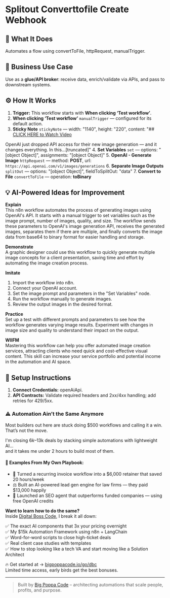 # Splitout Converttofile Create Webhook
## 🚀 What It Does
Automates a flow using convertToFile, httpRequest, manualTrigger.

## 💼 Business Use Case
Use as a **glue/API broker**: receive data, enrich/validate via APIs, and pass to downstream systems.

## ⚙️ How It Works
1. **Trigger:** This workflow starts with **When clicking ‘Test workflow’**.
2. **When clicking ‘Test workflow’** `manualTrigger` — configured for its default action.
3. **Sticky Note** `stickyNote` — width: "1140", height: "220", content: "## [CLICK HERE to Watch Video](https://youtu.be/YmDezgolqzU?si=BgMjRm55-T_CYAs7)

OpenAI just dropped API access for their new image generation — and it changes everything. In this…[truncated]"
4. **Set Variables** `set` — options: "[object Object]", assignments: "[object Object]"
5. **OpenAI - Generate Image** `httpRequest` — method: **POST**, url: `https://api.openai.com/v1/images/generations`
6. **Separate Image Outputs** `splitOut` — options: "[object Object]", fieldToSplitOut: "data"
7. **Convert to File** `convertToFile` — operation: **toBinary**

## 💡 AI-Powered Ideas for Improvement
**Explain**  
This n8n workflow automates the process of generating images using OpenAI's API. It starts with a manual trigger to set variables such as the image prompt, number of images, quality, and size. The workflow sends these parameters to OpenAI's image generation API, receives the generated images, separates them if there are multiple, and finally converts the image data from base64 to binary format for easier handling and storage.

**Demonstrate**  
A graphic designer could use this workflow to quickly generate multiple image concepts for a client presentation, saving time and effort by automating the image creation process.

**Imitate**  
1. Import the workflow into n8n.  
2. Connect your OpenAI account.  
3. Set the image prompt and parameters in the "Set Variables" node.  
4. Run the workflow manually to generate images.  
5. Review the output images in the desired format.

**Practice**  
Set up a test with different prompts and parameters to see how the workflow generates varying image results. Experiment with changes in image size and quality to understand their impact on the output.

**WIIFM**  
Mastering this workflow can help you offer automated image creation services, attracting clients who need quick and cost-effective visual content. This skill can increase your service portfolio and potential income in the automation and AI space.

## 🔧 Setup Instructions
1. **Connect Credentials:** openAiApi.
2. **API Contracts:** Validate required headers and 2xx/4xx handling; add retries for 429/5xx.

### ⚠️ Automation Ain’t the Same Anymore

Most builders out here are stuck doing $500 workflows and calling it a win.  
That’s not the move.  

I'm closing $6k–$13k deals by stacking simple automations with lightweight AI...  
and it takes me under 2 hours to build most of them.

#### 🧠 Examples From My Own Playbook:
- 🔁 Turned a recurring invoice workflow into a $6,000 retainer that saved 20 hours/week  
- ⚖️ Built an AI-powered lead gen engine for law firms — they paid $13,000 happily  
- 🚀 Launched an SEO agent that outperforms funded companies — using free OpenAI credits  

**Want to learn how to do the same?**  
Inside [Digital Boss Code](https://bigpoppacode.io/go/dbc), I break it all down:

✅ The exact AI components that 3x your pricing overnight  
✅ My $15k Automation Framework using n8n + LangChain  
✅ Word-for-word scripts to close high-ticket deals  
✅ Real client case studies with templates  
✅ How to stop looking like a tech VA and start moving like a Solution Architect  

🔥 Get started at → [bigpoppacode.io/go/dbc](https://bigpoppacode.io/go/dbc)  
Limited time access, early birds get the best bonuses.

---
> Built by [Big Poppa Code](https://bigpoppacode.io) – architecting automations that scale people, profits, and purpose.

